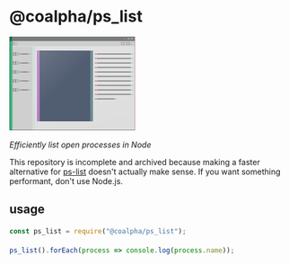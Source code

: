 # @coalpha/ps_list

![](misc/icon.png)

*Efficiently list open processes in Node*

This repository is incomplete and archived because making a faster alternative for
[ps-list](https://github.com/sindresorhus/ps-list) doesn't actually make sense. If you want something performant, don't use Node.js.

## usage

```js
const ps_list = require("@coalpha/ps_list");

ps_list().forEach(process => console.log(process.name));
```
